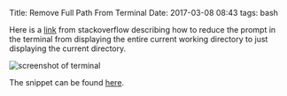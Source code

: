 Title: Remove Full Path From Terminal 
Date: 2017-03-08 08:43
tags: bash

Here is a <a href="http://askubuntu.com/questions/232086/remove-full-path-from-terminal" target="_blank">link</a> from stackoverflow describing how to reduce the prompt in the terminal from displaying the entire current working directory to just displaying the current directory.

![screenshot of terminal](images/bash-01-a.png)

The snippet can be found <a href="https://github.com/jasonfigueroa/snippets/blob/master/bash/bashrc-snippet.sh" target="_blank">here</a>.